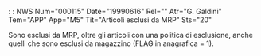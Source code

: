  :  : NWS Num="000115" Date="19990616" Rel="" Atr="G. Galdini" Tem="APP" App="M5" Tit="Articoli esclusi da MRP" Sts="20"

Sono esclusi da MRP, oltre gli articoli con una politica di esclusione, anche quelli che sono esclusi da magazzino (FLAG in anagrafica = 1).


